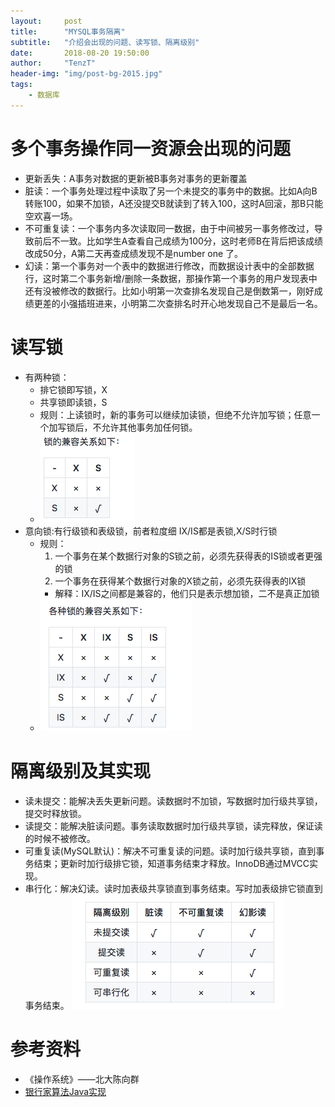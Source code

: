 ```yaml
---
layout:     post
title:      "MYSQL事务隔离"
subtitle:   "介绍会出现的问题、读写锁、隔离级别"
date:       2018-08-20 19:50:00
author:     "TenzT"
header-img: "img/post-bg-2015.jpg"
tags:
    - 数据库
---
```


# 多个事务操作同一资源会出现的问题
- 更新丢失：A事务对数据的更新被B事务对事务的更新覆盖
- 脏读：一个事务处理过程中读取了另一个未提交的事务中的数据。比如A向B转账100，如果不加锁，A还没提交B就读到了转入100，这时A回滚，那B只能空欢喜一场。
- 不可重复读：一个事务内多次读取同一数据，由于中间被另一事务修改过，导致前后不一致。比如学生A查看自己成绩为100分，这时老师B在背后把该成绩改成50分，A第二天再查成绩发现不是number one 了。
- 幻读：第一个事务对一个表中的数据进行修改，而数据设计表中的全部数据行，这时第二个事务新增/删除一条数据，那操作第一个事务的用户发现表中还有没被修改的数据行。比如小明第一次查排名发现自己是倒数第一，刚好成绩更差的小强插班进来，小明第二次查排名时开心地发现自己不是最后一名。

# 读写锁
- 有两种锁：
	- 排它锁即写锁，X
	- 共享锁即读锁，S
	- 规则：上读锁时，新的事务可以继续加读锁，但绝不允许加写锁；任意一个加写锁后，不允许其他事务加任何锁。
	- ![](https://raw.githubusercontent.com/TenzT/TenzT.github.io/master/img_markdown/database/readwriteLock.png)
- 意向锁:有行级锁和表级锁，前者粒度细	IX/IS都是表锁,X/S时行锁
	- 规则：
		1. 一个事务在某个数据行对象的S锁之前，必须先获得表的IS锁或者更强的锁
		2. 一个事务在获得某个数据行对象的X锁之前，必须先获得表的IX锁
		- 解释：IX/IS之间都是兼容的，他们只是表示想加锁，二不是真正加锁
	- ![](https://raw.githubusercontent.com/TenzT/TenzT.github.io/master/img_markdown/database/IntentionLock.png)

# 隔离级别及其实现
- 读未提交：能解决丢失更新问题。读数据时不加锁，写数据时加行级共享锁，提交时释放锁。
- 读提交：能解决脏读问题。事务读取数据时加行级共享锁，读完释放，保证读的时候不被修改。
- 可重复读(MySQL默认)：解决不可重复读的问题。读时加行级共享锁，直到事务结束；更新时加行级排它锁，知道事务结束才释放。InnoDB通过MVCC实现。
- 串行化：解决幻读。读时加表级共享锁直到事务结束。写时加表级排它锁直到事务结束。
![](https://raw.githubusercontent.com/TenzT/TenzT.github.io/master/img_markdown/database/Block.png)

# 参考资料
- 《操作系统》——北大陈向群
- <a href=https://blog.csdn.net/u014634576/article/details/52600826>银行家算法Java实现</a>
